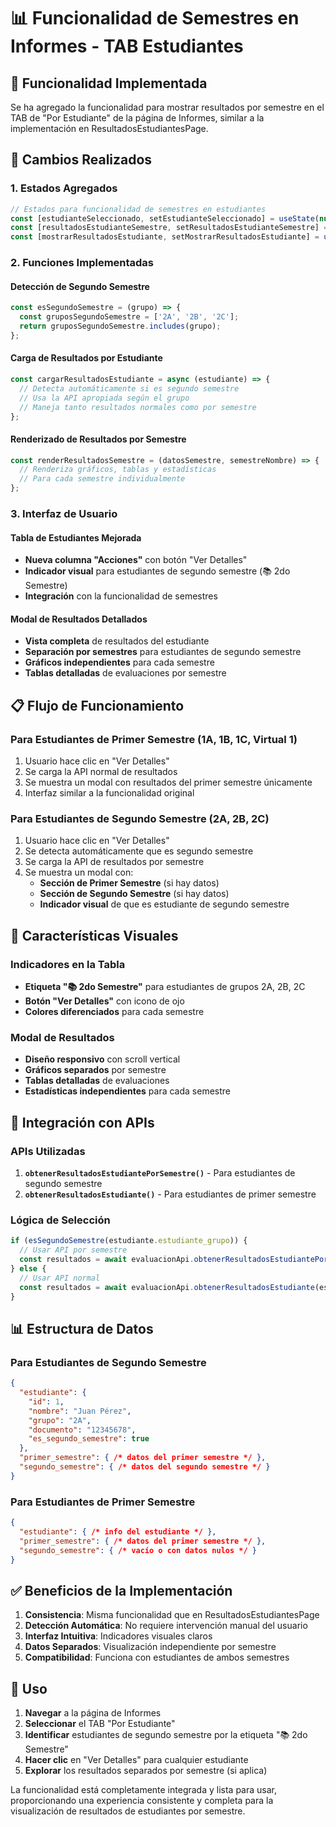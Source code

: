 # 📊 Funcionalidad de Semestres en Informes - TAB Estudiantes

## 🎯 **Funcionalidad Implementada**

Se ha agregado la funcionalidad para mostrar resultados por semestre en el TAB de "Por Estudiante" de la página de Informes, similar a la implementación en ResultadosEstudiantesPage.

## 🔧 **Cambios Realizados**

### **1. Estados Agregados**
```javascript
// Estados para funcionalidad de semestres en estudiantes
const [estudianteSeleccionado, setEstudianteSeleccionado] = useState(null);
const [resultadosEstudianteSemestre, setResultadosEstudianteSemestre] = useState(null);
const [mostrarResultadosEstudiante, setMostrarResultadosEstudiante] = useState(false);
```

### **2. Funciones Implementadas**

#### **Detección de Segundo Semestre**
```javascript
const esSegundoSemestre = (grupo) => {
  const gruposSegundoSemestre = ['2A', '2B', '2C'];
  return gruposSegundoSemestre.includes(grupo);
};
```

#### **Carga de Resultados por Estudiante**
```javascript
const cargarResultadosEstudiante = async (estudiante) => {
  // Detecta automáticamente si es segundo semestre
  // Usa la API apropiada según el grupo
  // Maneja tanto resultados normales como por semestre
};
```

#### **Renderizado de Resultados por Semestre**
```javascript
const renderResultadosSemestre = (datosSemestre, semestreNombre) => {
  // Renderiza gráficos, tablas y estadísticas
  // Para cada semestre individualmente
};
```

### **3. Interfaz de Usuario**

#### **Tabla de Estudiantes Mejorada**
- **Nueva columna "Acciones"** con botón "Ver Detalles"
- **Indicador visual** para estudiantes de segundo semestre (📚 2do Semestre)
- **Integración** con la funcionalidad de semestres

#### **Modal de Resultados Detallados**
- **Vista completa** de resultados del estudiante
- **Separación por semestres** para estudiantes de segundo semestre
- **Gráficos independientes** para cada semestre
- **Tablas detalladas** de evaluaciones por semestre

## 📋 **Flujo de Funcionamiento**

### **Para Estudiantes de Primer Semestre (1A, 1B, 1C, Virtual 1)**
1. Usuario hace clic en "Ver Detalles"
2. Se carga la API normal de resultados
3. Se muestra un modal con resultados del primer semestre únicamente
4. Interfaz similar a la funcionalidad original

### **Para Estudiantes de Segundo Semestre (2A, 2B, 2C)**
1. Usuario hace clic en "Ver Detalles"
2. Se detecta automáticamente que es segundo semestre
3. Se carga la API de resultados por semestre
4. Se muestra un modal con:
   - **Sección de Primer Semestre** (si hay datos)
   - **Sección de Segundo Semestre** (si hay datos)
   - **Indicador visual** de que es estudiante de segundo semestre

## 🎨 **Características Visuales**

### **Indicadores en la Tabla**
- **Etiqueta "📚 2do Semestre"** para estudiantes de grupos 2A, 2B, 2C
- **Botón "Ver Detalles"** con icono de ojo
- **Colores diferenciados** para cada semestre

### **Modal de Resultados**
- **Diseño responsivo** con scroll vertical
- **Gráficos separados** por semestre
- **Tablas detalladas** de evaluaciones
- **Estadísticas independientes** para cada semestre

## 🔄 **Integración con APIs**

### **APIs Utilizadas**
1. **`obtenerResultadosEstudiantePorSemestre()`** - Para estudiantes de segundo semestre
2. **`obtenerResultadosEstudiante()`** - Para estudiantes de primer semestre

### **Lógica de Selección**
```javascript
if (esSegundoSemestre(estudiante.estudiante_grupo)) {
  // Usar API por semestre
  const resultados = await evaluacionApi.obtenerResultadosEstudiantePorSemestre(estudiante.estudiante_id);
} else {
  // Usar API normal
  const resultados = await evaluacionApi.obtenerResultadosEstudiante(estudiante.estudiante_id);
}
```

## 📊 **Estructura de Datos**

### **Para Estudiantes de Segundo Semestre**
```json
{
  "estudiante": {
    "id": 1,
    "nombre": "Juan Pérez",
    "grupo": "2A",
    "documento": "12345678",
    "es_segundo_semestre": true
  },
  "primer_semestre": { /* datos del primer semestre */ },
  "segundo_semestre": { /* datos del segundo semestre */ }
}
```

### **Para Estudiantes de Primer Semestre**
```json
{
  "estudiante": { /* info del estudiante */ },
  "primer_semestre": { /* datos del primer semestre */ },
  "segundo_semestre": { /* vacío o con datos nulos */ }
}
```

## ✅ **Beneficios de la Implementación**

1. **Consistencia**: Misma funcionalidad que en ResultadosEstudiantesPage
2. **Detección Automática**: No requiere intervención manual del usuario
3. **Interfaz Intuitiva**: Indicadores visuales claros
4. **Datos Separados**: Visualización independiente por semestre
5. **Compatibilidad**: Funciona con estudiantes de ambos semestres

## 🚀 **Uso**

1. **Navegar** a la página de Informes
2. **Seleccionar** el TAB "Por Estudiante"
3. **Identificar** estudiantes de segundo semestre por la etiqueta "📚 2do Semestre"
4. **Hacer clic** en "Ver Detalles" para cualquier estudiante
5. **Explorar** los resultados separados por semestre (si aplica)

La funcionalidad está completamente integrada y lista para usar, proporcionando una experiencia consistente y completa para la visualización de resultados de estudiantes por semestre.
